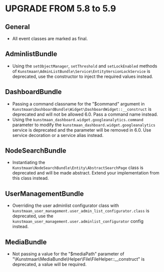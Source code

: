 UPGRADE FROM 5.8 to 5.9
=======================

General
-------

* All event classes are marked as final.

AdminlistBundle
------------

* Using the `setObjectManager`, `setThreshold` and `setLockEnabled` methods of `Kunstmaan\AdminListBundle\Service\EntityVersionLockService` is deprecated, use the constructor to inject the required values instead.

DashboardBundle
------------

* Passing a command classname for the "$command" argument in `Kunstmaan\DashboardBundle\Widget\DashboardWidget::__construct` is deprecated and will not be allowed 6.0. Pass a command name instead.
* Using the `kunstmaan_dashboard.widget.googleanalytics.command` parameter to modify the `kunstmaan_dashboard.widget.googleanalytics` service is deprecated and the parameter will be removed in 6.0. Use service decoration or a service alias instead.

NodeSearchBundle
------------

* Instantiating the `Kunstmaan\NodeSearchBundle\Entity\AbstractSearchPage` class is deprecated and will be made abstract. Extend your implementation from this class instead.

UserManagementBundle
------------

* Overriding the user adminlist configurator class with `kunstmaan_user_management.user_admin_list_configurator.class` is deprecated, use the `kunstmaan_user_management.user.adminlist_configurator` config instead.

MediaBundle
----------

* Not passing a value for the "$mediaPath" parameter of "\Kunstmaan\MediaBundle\Helper\File\FileHelper::__construct" is deprecated, a value will be required.
